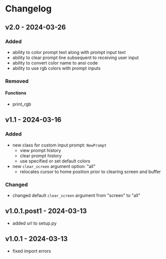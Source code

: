 # Changelog

## v2.0 - 2024-03-26

### Added
- ability to color prompt text along with prompt input text
- ability to clear prompt line subsequent to receiving user input
- ability to convert color name to ansi code
- ability to use rgb colors with prompt inputs

### Removed
#### Functions
- print_rgb

## v1.1 - 2024-03-16

### Added
- new class for custom input prompt: `NewPrompt`
  - view prompt history
  - clear prompt history
  - use specified or set default colors
- new `clear_screen` argument option: "all"
  - relocates cursor to home position prior to clearing screen and buffer

### Changed
- changed default `clear_screen` argument from "screen" to "all"

## v1.0.1.post1 - 2024-03-13
- added url to setup.py

## v1.0.1 - 2024-03-13
- fixed import errors
